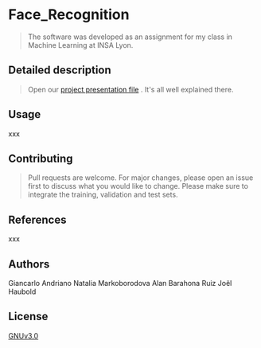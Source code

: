 # Face_Recognition

> The software was developed as an assignment for my class in Machine Learning at INSA Lyon. 

## Detailed description

> Open our [project presentation file](documentation.pdf) . It's all well explained there.

## Usage
 
xxx

## Contributing
>Pull requests are welcome. For major changes, please open an issue first to discuss what you would like to change.
Please make sure to integrate the training, validation and test sets.

## References
xxx

## Authors
Giancarlo Andriano
Natalia Markoborodova
Alan Barahona Ruiz
Joël Haubold



## License
[GNUv3.0](https://github.com/all-licenses/GNU-General-Public-License-v3.0.git)
